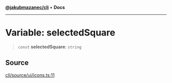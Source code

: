 [**@jakubmazanec/cli**](../../../README.md) • **Docs**

---

# Variable: selectedSquare

> `const` **selectedSquare**: `string`

## Source

[cli/source/ui/icons.ts:11](https://github.com/jakubmazanec/js-tools/blob/51bfc5b913a7a7ef21d8d702a0d87d72983e112a/packages/cli/source/ui/icons.ts#L11)
